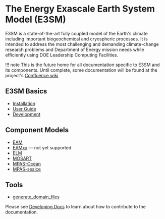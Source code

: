 # The Energy Exascale Earth System Model (E3SM)

E3SM is a state-of-the-art fully coupled model of the Earth's climate including important biogeochemical
and cryospheric processes. It is intended to address the most challenging and demanding climate-change
research problems and Department of Energy mission needs while efficiently using DOE Leadership Computing Facilities.

!!! note
    This is the future home for all documentation specific to E3SM and its components. Until complete,
    some documentation will be found at the project's
    [Confluence wiki](https://acme-climate.atlassian.net/wiki/spaces/DOC/overview)

## E3SM Basics

- [Installation](installation.md)
- [User Guide](user-guide/index.md)
- [Development](development.md)

## Component Models

- [EAM](./EAM/index.md)
- [EAMxx](https://docs.e3sm.org/scream/) — not yet supported.
- [ELM](./ELM/index.md)
- [MOSART](./MOSART/index.md)
- [MPAS-Ocean](./MPAS-Ocean/index.md)
- [MPAS-seaice](./MPAS-seaice/index.md)

## Tools

- [generate_domain_files](./generate_domain_files/index.md)

Please see [Developing Docs](https://acme-climate.atlassian.net/wiki/spaces/DOC/pages/3924787306/Developing+Documentation) to learn about how to contribute to the documentation.

